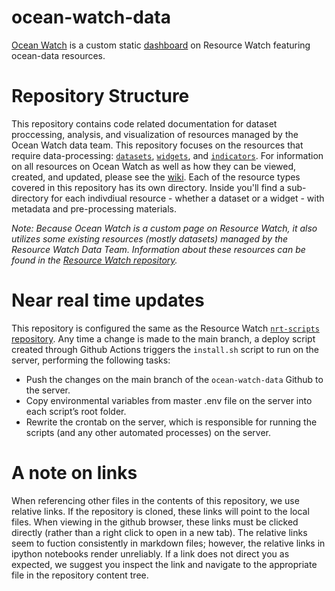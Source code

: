 # ocean-watch-data
[Ocean Watch](https://oceanwatchdata.org) is a custom static [dashboard](https://resource-watch.github.io/doc-api/reference.html#dashboard) on Resource Watch featuring ocean-data resources. 

# Repository Structure
This repository contains code related documentation for dataset proccessing, analysis, and visualization of resources managed by the Ocean Watch data team. This repository focuses on the resources that require data-processing: [`datasets`](datasets/), [`widgets`](widgets/), and [`indicators`](indicators/). For information on all resources on Ocean Watch as well as how they can be viewed, created, and updated, please see the [wiki](../../wiki/). Each of the resource types covered in this repository has its own directory. Inside you'll find a sub-directory for each indivdiual resource - whether a dataset or a widget - with metadata and pre-processing materials. 

_Note: Because Ocean Watch is a custom page on Resource Watch, it also utilizes some existing resources (mostly datasets) managed by the Resource Watch Data Team. Information about these resources can be found in the [Resource Watch repository](https://github.com/resource-watch)._

# Near real time updates
This repository is configured the same as the Resource Watch [`nrt-scripts` repository](https://github.com/resource-watch/nrt-scripts). Any time a change is made to the main branch, a deploy script created through Github Actions triggers the `install.sh` script to run on the server, performing the following tasks:
- Push the changes on the main branch of the `ocean-watch-data` Github to the server.
- Copy environmental variables from master .env file on the server into each script’s root folder.
- Rewrite the crontab on the server, which is responsible for running the scripts (and any other automated processes) on the server.

# A note on links
When referencing other files in the contents of this repository, we use relative links. If the repository is cloned, these links will point to the local files. When viewing in the github browser, these links must be clicked directly (rather than a right click to open in a new tab).  The relative links seem to fuction consistently in markdown files; however, the relative links in ipython notebooks render unreliably. If a link does not direct you as expected, we suggest you inspect the link and navigate to the appropriate file in the repository content tree.
